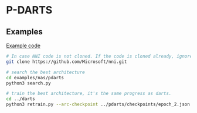 # P-DARTS

## Examples

[Example code](https://github.com/microsoft/nni/tree/v1.9/examples/nas/pdarts)

```bash
# In case NNI code is not cloned. If the code is cloned already, ignore this line and enter code folder.
git clone https://github.com/Microsoft/nni.git

# search the best architecture
cd examples/nas/pdarts
python3 search.py

# train the best architecture, it's the same progress as darts.
cd ../darts
python3 retrain.py --arc-checkpoint ../pdarts/checkpoints/epoch_2.json
```

